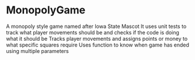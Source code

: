 # MonopolyGame
A monopoly style game named after Iowa State Mascot
It uses unit tests to track what player movements should be and checks if the code is doing what it should be
Tracks player movements and assigns points or money to what specific squares require
Uses function to know when game has ended using multiple parameters
